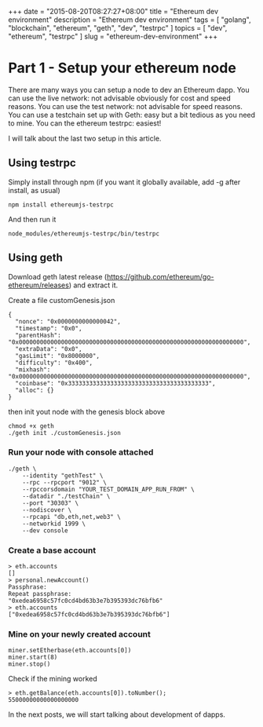 +++
date = "2015-08-20T08:27:27+08:00"
title = "Ethereum dev environment"
description = "Ethereum dev environment"
tags = [ "golang", "blockchain", "ethereum", "geth", "dev", "testrpc" ]
topics = [ "dev", "ethereum", "testrpc" ]
slug = "ethereum-dev-environment"
+++

# Part 1 - Setup your ethereum node

There are many ways you can setup a node to dev an Ethereum dapp.
You can use the live network: not advisable obviously for cost and speed reasons.
You can use the test network: not advisable for speed reasons.
You can use a testchain set up with Geth: easy but a bit tedious as you need to mine.
You can the ethereum testrpc: easiest!

I will talk about the last two setup in this article.

## Using testrpc

Simply install through npm (if you want it globally available, add -g after install, as usual)
```
npm install ethereumjs-testrpc
```

And then run it
```
node_modules/ethereumjs-testrpc/bin/testrpc
```

## Using geth

Download geth latest release (https://github.com/ethereum/go-ethereum/releases)
and extract it.

Create a file customGenesis.json
```
{
  "nonce": "0x0000000000000042",
  "timestamp": "0x0",
  "parentHash": "0x0000000000000000000000000000000000000000000000000000000000000000",
  "extraData": "0x0",
  "gasLimit": "0x8000000",
  "difficulty": "0x400",
  "mixhash": "0x0000000000000000000000000000000000000000000000000000000000000000",
  "coinbase": "0x3333333333333333333333333333333333333333",
  "alloc": {}
}
```

then init yout node with the genesis block above
```
chmod +x geth
./geth init ./customGenesis.json
```

### Run your node with console attached

```
./geth \
    --identity "gethTest" \
    --rpc --rpcport "9012" \
    --rpccorsdomain "YOUR_TEST_DOMAIN_APP_RUN_FROM" \
    --datadir "./testChain" \
    --port "30303" \
    --nodiscover \
    --rpcapi "db,eth,net,web3" \
    --networkid 1999 \
    --dev console
```

### Create a base account

```
> eth.accounts
[]
> personal.newAccount()
Passphrase:
Repeat passphrase:
"0xedea6958c57fc0cd4bd63b3e7b395393dc76bfb6"
> eth.accounts
["0xedea6958c57fc0cd4bd63b3e7b395393dc76bfb6"]
```

### Mine on your newly created account

```
miner.setEtherbase(eth.accounts[0])
miner.start(8)
miner.stop()
```

Check if the mining worked

```
> eth.getBalance(eth.accounts[0]).toNumber();
55000000000000000000
```

In the next posts, we will start talking about development of dapps.